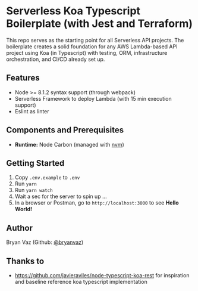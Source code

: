 # Serverless Koa Typescript Boilerplate (with Jest and Terraform)

This repo serves as the starting point for all Serverless API projects. The boilerplate creates a solid foundation for any AWS Lambda-based API project using Koa (in Typescript) with testing, ORM, infrastructure orchestration, and CI/CD already set up.

## Features
- Node >= 8.1.2 syntax support (through webpack)
- Serverless Framework to deploy Lambda (with 15 min execution support)
- Eslint as linter

## Components and Prerequisites
- **Runtime:** Node Carbon (managed with [nvm](https://github.com/nvm-sh/nvm))

## Getting Started
1. Copy `.env.example` to `.env`
2. Run `yarn`
3. Run `yarn watch`
4. Wait a sec for the server to spin up ...
5. In a browser or Postman, go to `http://localhost:3000` to see **Hello World!**

## Author
Bryan Vaz (Github: [@bryanvaz](https://github.com/bryanvaz))

## Thanks to
* https://github.com/javieraviles/node-typescript-koa-rest for inspiration and baseline reference koa typescript implementation